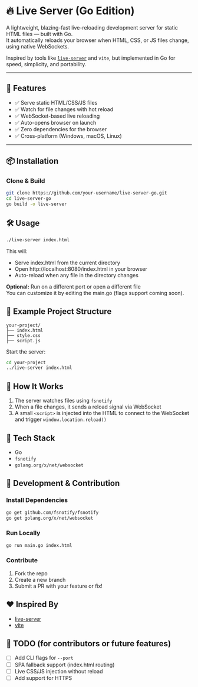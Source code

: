 # 🔥 Live Server (Go Edition)

A lightweight, blazing-fast live-reloading development server for static HTML files — built with Go.  
It automatically reloads your browser when HTML, CSS, or JS files change, using native WebSockets.

Inspired by tools like [`live-server`](https://github.com/tapio/live-server) and `vite`, but implemented in Go for speed, simplicity, and portability.

---

## 🚀 Features

- ✅ Serve static HTML/CSS/JS files
- ✅ Watch for file changes with hot reload
- ✅ WebSocket-based live reloading
- ✅ Auto-opens browser on launch
- ✅ Zero dependencies for the browser
- ✅ Cross-platform (Windows, macOS, Linux)

---

## 📦 Installation

### Clone & Build

```bash
git clone https://github.com/your-username/live-server-go.git
cd live-server-go
go build -o live-server
```

## 🛠 Usage

```bash
./live-server index.html
```

This will:

- Serve index.html from the current directory
- Open http://localhost:8080/index.html in your browser
- Auto-reload when any file in the directory changes

**Optional:** Run on a different port or open a different file  
You can customize it by editing the main.go (flags support coming soon).

## 🧪 Example Project Structure

```
your-project/
├── index.html
├── style.css
├── script.js
```

Start the server:

```bash
cd your-project
../live-server index.html
```

## 🧬 How It Works

1. The server watches files using `fsnotify`
2. When a file changes, it sends a reload signal via WebSocket
3. A small `<script>` is injected into the HTML to connect to the WebSocket and trigger `window.location.reload()`

## 📁 Tech Stack

- Go
- `fsnotify`
- `golang.org/x/net/websocket`

## 🧰 Development & Contribution

### Install Dependencies

```bash
go get github.com/fsnotify/fsnotify
go get golang.org/x/net/websocket
```

### Run Locally

```bash
go run main.go index.html
```

### Contribute

1. Fork the repo
2. Create a new branch
3. Submit a PR with your feature or fix!



## ❤️ Inspired By

- [live-server](https://github.com/tapio/live-server)
- [vite](https://vitejs.dev/)

## 🧠 TODO (for contributors or future features)

- [ ] Add CLI flags for `--port`
- [ ] SPA fallback support (index.html routing)
- [ ] Live CSS/JS injection without reload
- [ ] Add support for HTTPS